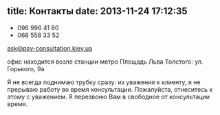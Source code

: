 title: Контакты
date: 2013-11-24 17:12:35
---

* 096 996 41 80
* 068 558 33 52


[ask@psy-consultation.kiev.ua](mailto:ask@psy-consultation.kiev.ua)

офис находится возле станции метро Площадь Льва Толстого: ул. Горького, 9а

Я не всегда поднимаю трубку сразу: из уважения к клиенту, я не прерываю работу во время консультации. Пожалуйста, отнеситесь к этому с уважением. Я перезвоню Вам в свободное от консультации время.
